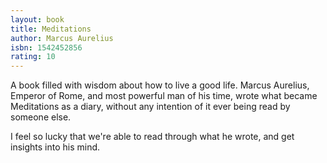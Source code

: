 ```yaml
---
layout: book
title: Meditations
author: Marcus Aurelius
isbn: 1542452856
rating: 10
---
```


A book filled with wisdom about how to live a good life. Marcus Aurelius,
Emperor of Rome, and most powerful man of his time, wrote what became
Meditations as a diary, without any intention of it ever being read by someone else.

I feel so lucky that we're able to read through what he wrote, and get insights
into his mind.
